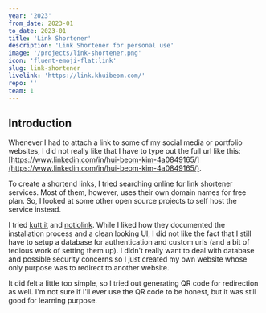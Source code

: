 ```yaml
---
year: '2023'
from_date: 2023-01
to_date: 2023-01
title: 'Link Shortener'
description: 'Link Shortener for personal use'
image: '/projects/link-shortener.png'
icon: 'fluent-emoji-flat:link'
slug: link-shortener
livelink: 'https://link.khuibeom.com/'
repo: ''
team: 1
---
```


## Introduction
Whenever I had to attach a link to some of my social media or portfolio websites, I did not really like that I have to type out the full url like this: [https://www.linkedin.com/in/hui-beom-kim-4a0849165/](https://www.linkedin.com/in/hui-beom-kim-4a0849165/). 

To create a shortend links, I tried searching online for link shortener services. Most of them, however, uses their own domain names for free plan. So, I looked at some other open source projects to self host the service instead. 

I tried [kutt.it](https://github.com/thedevs-network/kutt) and [notiolink](https://github.com/theodorusclarence/notiolink). While I liked how they documented the installation process and a clean looking UI, I did not like the fact that I still have to setup a database for authentication and custom urls (and a bit of tedious work of setting them up). I didn't really want to deal with database and possible security concerns so I just created my own website whose only purpose was to redirect to another website.

It did felt a little too simple, so I tried out generating QR code for redirection as well. I'm not sure if I'll ever use the QR code to be honest, but it was still good for learning purpose.